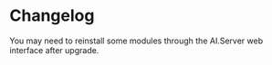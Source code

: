 # Changelog

You may need to reinstall some modules through the AI.Server web interface after upgrade.
